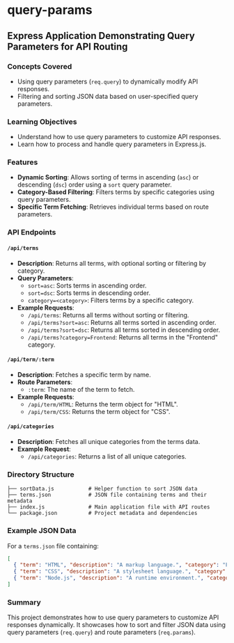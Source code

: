 # query-params

## Express Application Demonstrating Query Parameters for API Routing

### Concepts Covered

- Using query parameters (`req.query`) to dynamically modify API responses.
- Filtering and sorting JSON data based on user-specified query parameters.

### Learning Objectives

- Understand how to use query parameters to customize API responses.
- Learn how to process and handle query parameters in Express.js.

### Features

- **Dynamic Sorting**: Allows sorting of terms in ascending (`asc`) or descending (`dsc`) order using a `sort` query parameter.
- **Category-Based Filtering**: Filters terms by specific categories using query parameters.
- **Specific Term Fetching**: Retrieves individual terms based on route parameters.

### API Endpoints

#### `/api/terms`
- **Description**: Returns all terms, with optional sorting or filtering by category.
- **Query Parameters**:
  - `sort=asc`: Sorts terms in ascending order.
  - `sort=dsc`: Sorts terms in descending order.
  - `category=<category>`: Filters terms by a specific category.
- **Example Requests**:
  - `/api/terms`: Returns all terms without sorting or filtering.
  - `/api/terms?sort=asc`: Returns all terms sorted in ascending order.
  - `/api/terms?sort=dsc`: Returns all terms sorted in descending order.
  - `/api/terms?category=Frontend`: Returns all terms in the "Frontend" category.

#### `/api/term/:term`
- **Description**: Fetches a specific term by name.
- **Route Parameters**:
  - `:term`: The name of the term to fetch.
- **Example Requests**:
  - `/api/term/HTML`: Returns the term object for "HTML".
  - `/api/term/CSS`: Returns the term object for "CSS".

#### `/api/categories`
- **Description**: Fetches all unique categories from the terms data.
- **Example Request**:
  - `/api/categories`: Returns a list of all unique categories.

### Directory Structure

```
├── sortData.js           # Helper function to sort JSON data
├── terms.json            # JSON file containing terms and their metadata
├── index.js              # Main application file with API routes
└── package.json          # Project metadata and dependencies
```

### Example JSON Data

For a `terms.json` file containing:
```json
[
  { "term": "HTML", "description": "A markup language.", "category": "Frontend" },
  { "term": "CSS", "description": "A stylesheet language.", "category": "Frontend" },
  { "term": "Node.js", "description": "A runtime environment.", "category": "Backend" }
]
```

### Summary

This project demonstrates how to use query parameters to customize API responses dynamically. It showcases how to sort and filter JSON data using query parameters (`req.query`) and route parameters (`req.params`).
